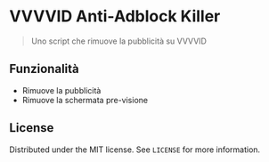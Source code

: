 # VVVVID Anti-Adblock Killer

> Uno script che rimuove la pubblicità su VVVVID

## Funzionalità

- Rimuove la pubblicità
- Rimuove la schermata pre-visione

## License

Distributed under the MIT license. See `LICENSE` for more information.
